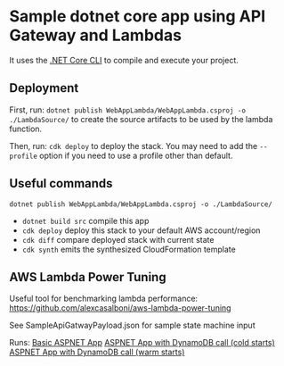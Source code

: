 # Sample dotnet core app using API Gateway and Lambdas

It uses the [.NET Core CLI](https://docs.microsoft.com/dotnet/articles/core/) to compile and execute your project.

## Deployment

First, run: `dotnet publish WebAppLambda/WebAppLambda.csproj -o ./LambdaSource/` to create the source artifacts to be used by the lambda function.

Then, run: `cdk deploy` to deploy the stack. You may need to add the `--profile` option if you need to use a profile other than default.

## Useful commands

`dotnet publish WebAppLambda/WebAppLambda.csproj -o ./LambdaSource/`

* `dotnet build src` compile this app
* `cdk deploy`       deploy this stack to your default AWS account/region
* `cdk diff`         compare deployed stack with current state
* `cdk synth`        emits the synthesized CloudFormation template

## AWS Lambda Power Tuning

Useful tool for benchmarking lambda performance:
https://github.com/alexcasalboni/aws-lambda-power-tuning

See SampleApiGatwayPayload.json for sample state machine input

Runs:
[Basic ASPNET App](https://lambda-power-tuning.show/#gAAAAQACAAQABgAI;47QERRYsg0SRVPVDwDFmQ0PSHUOHlghD;i6qVNp35kzZUZIo20TeCNq+ZhTYwdZo2)
[ASPNET App with DynamoDB call (cold starts)](https://lambda-power-tuning.show/#gAAAAQACAAQABgAI;meUJRoAohEUmOABF3Zx4RLuaI0TJ5wxE;wHqbNzIIlTe/l5A3VjmMN112ijet9543)
[ASPNET App with DynamoDB call (warm starts)](https://lambda-power-tuning.show/#gAAAAQACAAQABgAI;y2FRQ3wNVUMywdVBmG6TQc3MakFVVZBB;lMLsNBFFcTVPhnM0hF6rNO3vyjSEXis1)